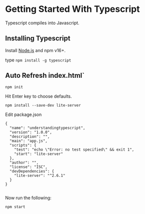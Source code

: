 # Getting Started With Typescript

Typescript compiles into Javascript.


## Installing Typescript

Install [Node.js](https://nodejs.org/en/download/) and npm v16+.


type `npm install -g typescript`


## Auto Refresh index.html` 

```
npm init
```
Hit Enter key to choose defaults.

```
npm install --save-dev lite-server
```

Edit package.json
```
{
  "name": "understandingtypescript",
  "version": "1.0.0",
  "description": "",
  "main": "app.js",
  "scripts": {
    "test": "echo \"Error: no test specified\" && exit 1",
    "start": "lite-server"
  },
  "author": "",
  "license": "ISC",
  "devDependencies": {
    "lite-server": "^2.6.1"
  }
}


```

Now run the following:
```
npm start
```